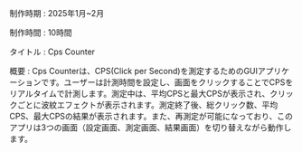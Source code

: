 制作時期 : 2025年1月~2月

制作時間 : 10時間

タイトル : Cps Counter

概要 : Cps Counterは、CPS(Click per Second)を測定するためのGUIアプリケーションです。ユーザーは計測時間を設定し、画面をクリックすることでCPSをリアルタイムで計測します。測定中は、平均CPSと最大CPSが表示され、クリックごとに波紋エフェクトが表示されます。測定終了後、総クリック数、平均CPS、最大CPSの結果が表示されます。また、再測定が可能になっており、このアプリは3つの画面（設定画面、測定画面、結果画面）を切り替えながら動作します。
